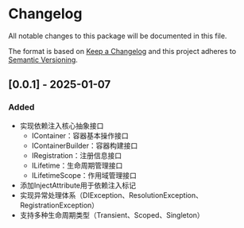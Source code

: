 # Changelog
All notable changes to this package will be documented in this file.

The format is based on [Keep a Changelog](http://keepachangelog.com/en/1.0.0/)
and this project adheres to [Semantic Versioning](http://semver.org/spec/v2.0.0.html).

## [0.0.1] - 2025-01-07
### Added
- 实现依赖注入核心抽象接口
  - IContainer：容器基本操作接口
  - IContainerBuilder：容器构建接口
  - IRegistration：注册信息接口
  - ILifetime：生命周期管理接口
  - ILifetimeScope：作用域管理接口
- 添加InjectAttribute用于依赖注入标记
- 实现异常处理体系（DIException、ResolutionException、RegistrationException）
- 支持多种生命周期类型（Transient、Scoped、Singleton） 